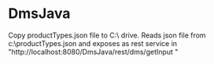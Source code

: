 # DmsJava

Copy productTypes.json file to C:\ drive. Reads json file from c:\productTypes.json and exposes as rest service in  
"http://localhost:8080/DmsJava/rest/dms/getInput "
	
